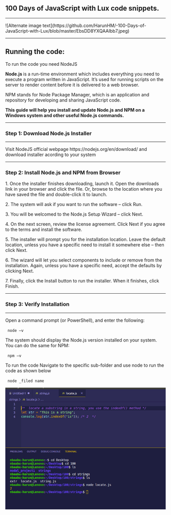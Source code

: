 ##  100 Days of JavaScript with Lux code snippets.

<hr>
![Alternate image text](https://github.com/HarunHM/-100-Days-of-JavaScript-with-Lux/blob/master/EbsDD8YXQAAIbb7.jpeg)

<hr>
<h2> Running the code:</h2>

<p> To run the code you need NodeJS</P>
<P> <B> Node.js </b> is a run-time environment which includes everything you need to execute a program written in JavaScript. It’s used for running scripts on the server to render content before it is delivered to a web browser. 
</p>
<p>
  NPM stands for Node Package Manager, which is an application and repository for developing and sharing JavaScript code.
</p>
<p> <b>
  This guide will help you install and update Node.js and NPM on a Windows system and other useful Node.js commands.
</b> </p>  
  <hr>
<h3> Step 1: Download Node.js Installer </h3>
<hr>

<p> Visit NodeJS official webpage https://nodejs.org/en/download/ and download installer acording to your system </p>

<hr><h3>Step 2: Install Node.js and NPM from Browser </h3> </hr>
<p>
1. Once the installer finishes downloading, launch it. Open the downloads link in your browser and click the file. Or, browse to the location where you have saved the file and double-click it to launch.
</p>


<p>
2. The system will ask if you want to run the software – click Run.
</p>
<p>
3. You will be welcomed to the Node.js Setup Wizard – click Next.</p>
<p>
4. On the next screen, review the license agreement. Click Next if you agree to the terms and install the software.</p>
<p>
5. The installer will prompt you for the installation location. Leave the default location, unless you have a specific need to install it somewhere else – then click Next.</p>
<p>
6. The wizard will let you select components to include or remove from the installation. Again, unless you have a specific need, accept the defaults by clicking Next.</p>
<p>
7. Finally, click the Install button to run the installer. When it finishes, click Finish. </p>
<p>
<hr>
<h3>
  Step 3: Verify Installation
</h3>
<hr>
<p> Open a command prompt (or PowerShell), and enter the following: </p>
<code> node –v </code>
<p> The system should display the Node.js version installed on your system. You can do the same for NPM: </p>
<code> npm –v </code> 
<p> To run the code Navigate to the specific sub-folder and use node to run the code as shown below</p>


<code> node _filed name </code>
<p align="center">
<img src="https://github.com/HarunHM/-100-Days-of-JavaScript-with-Lux/blob/master/strings/demo.png">
</p>
